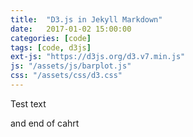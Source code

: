 ```yaml
---
title:  "D3.js in Jekyll Markdown"
date:   2017-01-02 15:00:00
categories: [code]
tags: [code, d3js]
ext-js: "https://d3js.org/d3.v7.min.js"
js: "/assets/js/barplot.js"
css: "/assets/css/d3.css"
---
```



Test text

<div class="chart" id="chart"></div>

and end of cahrt